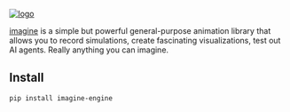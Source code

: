 [![logo](https://i.ibb.co/BKkwq2c/imagine-logo.png)](https://imagine-engine.netlify.app)

[imagine](https://imagine-engine.netlify.app) is a simple but powerful general-purpose animation library that allows you to record simulations, create fascinating visualizations, test out AI agents. Really anything you can imagine.

## Install
```sh
pip install imagine-engine
```